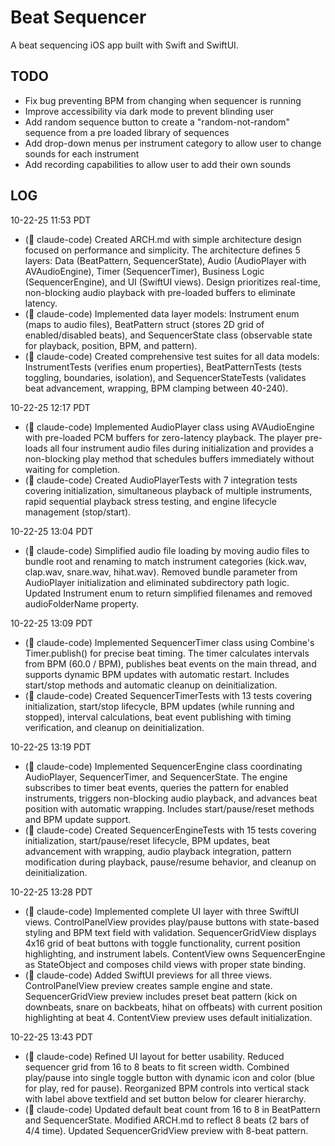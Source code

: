 # Beat Sequencer

A beat sequencing iOS app built with Swift and SwiftUI.

## TODO

- Fix bug preventing BPM from changing when sequencer is running
- Improve accessibility via dark mode to prevent blinding user
- Add random sequence button to create a "random-not-random" sequence from a pre loaded library of sequences
- Add drop-down menus per instrument category to allow user to change sounds for each instrument
- Add recording capabilities to allow user to add their own sounds

## LOG

10-22-25 11:53 PDT
- (🤖 claude-code) Created ARCH.md with simple architecture design focused on performance and simplicity. The architecture defines 5 layers: Data (BeatPattern, SequencerState), Audio (AudioPlayer with AVAudioEngine), Timer (SequencerTimer), Business Logic (SequencerEngine), and UI (SwiftUI views). Design prioritizes real-time, non-blocking audio playback with pre-loaded buffers to eliminate latency.
- (🤖 claude-code) Implemented data layer models: Instrument enum (maps to audio files), BeatPattern struct (stores 2D grid of enabled/disabled beats), and SequencerState class (observable state for playback, position, BPM, and pattern).
- (🤖 claude-code) Created comprehensive test suites for all data models: InstrumentTests (verifies enum properties), BeatPatternTests (tests toggling, boundaries, isolation), and SequencerStateTests (validates beat advancement, wrapping, BPM clamping between 40-240).

10-22-25 12:17 PDT
- (🤖 claude-code) Implemented AudioPlayer class using AVAudioEngine with pre-loaded PCM buffers for zero-latency playback. The player pre-loads all four instrument audio files during initialization and provides a non-blocking play method that schedules buffers immediately without waiting for completion.
- (🤖 claude-code) Created AudioPlayerTests with 7 integration tests covering initialization, simultaneous playback of multiple instruments, rapid sequential playback stress testing, and engine lifecycle management (stop/start).

10-22-25 13:04 PDT
- (🤖 claude-code) Simplified audio file loading by moving audio files to bundle root and renaming to match instrument categories (kick.wav, clap.wav, snare.wav, hihat.wav). Removed bundle parameter from AudioPlayer initialization and eliminated subdirectory path logic. Updated Instrument enum to return simplified filenames and removed audioFolderName property.

10-22-25 13:09 PDT
- (🤖 claude-code) Implemented SequencerTimer class using Combine's Timer.publish() for precise beat timing. The timer calculates intervals from BPM (60.0 / BPM), publishes beat events on the main thread, and supports dynamic BPM updates with automatic restart. Includes start/stop methods and automatic cleanup on deinitialization.
- (🤖 claude-code) Created SequencerTimerTests with 13 tests covering initialization, start/stop lifecycle, BPM updates (while running and stopped), interval calculations, beat event publishing with timing verification, and cleanup on deinitialization.

10-22-25 13:19 PDT
- (🤖 claude-code) Implemented SequencerEngine class coordinating AudioPlayer, SequencerTimer, and SequencerState. The engine subscribes to timer beat events, queries the pattern for enabled instruments, triggers non-blocking audio playback, and advances beat position with automatic wrapping. Includes start/pause/reset methods and BPM update support.
- (🤖 claude-code) Created SequencerEngineTests with 15 tests covering initialization, start/pause/reset lifecycle, BPM updates, beat advancement with wrapping, audio playback integration, pattern modification during playback, pause/resume behavior, and cleanup on deinitialization.

10-22-25 13:28 PDT
- (🤖 claude-code) Implemented complete UI layer with three SwiftUI views. ControlPanelView provides play/pause buttons with state-based styling and BPM text field with validation. SequencerGridView displays 4x16 grid of beat buttons with toggle functionality, current position highlighting, and instrument labels. ContentView owns SequencerEngine as StateObject and composes child views with proper state binding.
- (🤖 claude-code) Added SwiftUI previews for all three views. ControlPanelView preview creates sample engine and state. SequencerGridView preview includes preset beat pattern (kick on downbeats, snare on backbeats, hihat on offbeats) with current position highlighting at beat 4. ContentView preview uses default initialization.

10-22-25 13:43 PDT
- (🤖 claude-code) Refined UI layout for better usability. Reduced sequencer grid from 16 to 8 beats to fit screen width. Combined play/pause into single toggle button with dynamic icon and color (blue for play, red for pause). Reorganized BPM controls into vertical stack with label above textfield and set button below for clearer hierarchy.
- (🤖 claude-code) Updated default beat count from 16 to 8 in BeatPattern and SequencerState. Modified ARCH.md to reflect 8 beats (2 bars of 4/4 time). Updated SequencerGridView preview with 8-beat pattern.
